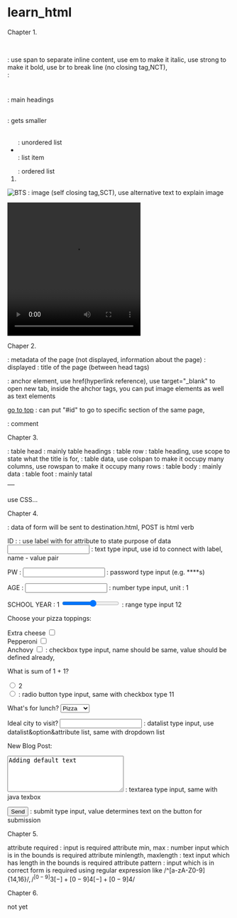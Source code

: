 # learn_html


Chapter 1.

<body> </body>

<p><span> </span> <em> </em> <strong> </strong> <br> </p> : use span to separate inline content, use em to make it italic, use strong to make it bold, use br to break line (no closing tag,NCT), 

<div id="intro"> </div> :

<h1> </h1> : main headings

<h2> </h2> : gets smaller

<h3> </h3>

<h4> </h4>

<h5> </h5>

<h6> </h6>

<ul> : unordered list
  <li> </li> : list item
</ul>

<ol> : ordered list
  <li> </li>
</ol>

<img src="BTS.jpg" alt="BTS" /> : image (self closing tag,SCT), use alternative text to explain image

<video src="BTS.mp4" width="300" height="300" controls> : use controls for basic video controler like play, pause, skip...
  Video not supported. : diplayed when video is not found
</video>


Chaper 2.

<!DOCTYPE html>

<html>
  <head> </head> : metadata of the page (not displayed, information about the page)
  <body> </body> : displayed
</html>

<title> </title> : title of the page (between head tags)

<a href="https://naver.com" target="_blank"> </a> : anchor element, use href(hyperlink reference), use target="_blank" to open new tab, inside the ahchor tags, you can put image elements as well as text elements

<p id="top"> </p>

<a href="#top">go to top</a> : can put "#id" to go to specific section of the same page, 

<!-- --> : comment


Chapter 3.

<table>
  <thead> : table head : mainly table headings
    <tr> : table row
      <th scope="column"> </th> : table heading, use scope to state what the title is for, 
      <td colspan="2" rowspan="2"> </td> : table data, use colspan to make it occupy many columns, use rowspan to make it occupy many rows
    </tr>
  </thead>
  <tbody> : table body : mainly data
  </tbody>
  <tfoot> : table foot : mainly tatal
  </tfoot>
</table>

use CSS...


Chapter 4.

<form action="destination.html" method="POST"> : data of form will be sent to destination.html, POST is html verb
  
  <label for="userid">ID : </label> : use label with for attribute to state purpose of data
  <input id="userid" name="userid" type="text"> : text type input, use id to connect with label, name - value pair
  
  <label for="userpswd">PW : </label>
  <input id="userpswd" name="userpswd" type="password"> : password type input (e.g. ****s)
  
  <label for="userage">AGE : </label>
  <input id="userage" name="userage" type="number" step="1"> : number type input, unit : 1
  
  <label for="useryear">SCHOOL YEAR : </label>
  <span>1</span>
  <input id="useryear" name="useryear" type="range" min="1" max="12" step="1"> : range type input
  <span>12</span><br>
  
  <p>Choose your pizza toppings:</p>
  <label for="cheese">Extra cheese</label>
  <input id="cheese" name="topping" type="checkbox" value="cheese">
  <br>
  <label for="pepperoni">Pepperoni</label>
  <input id="pepperoni" name="topping" type="checkbox" value="pepperoni">
  <br>
  <label for="anchovy">Anchovy</label>
  <input id="anchovy" name="topping" type="checkbox" value="anchovy"> : checkbox type input, name should be same, value should be defined already, 
  
  <form>
  <p>What is sum of 1 + 1?</p>
  <input type="radio" id="two" name="answer" value="2">
  <label for="two">2</label>
  <br>
  <input type="radio" id="eleven" name="answer" value="11"> : radio button type input, same with checkbox type
  <label for="eleven">11</label>
  
  <label for="lunch">What's for lunch?</label>
  <select id="lunch" name="lunch"> : dropdown list type input, use select&option, option should have pre-defined value
    <option value="pizza">Pizza</option>
    <option value="curry">Curry</option>
    <option value="salad">Salad</option>
    <option value="ramen">Ramen</option>
    <option value="tacos">Tacos</option>
  </select>
  
  <label for="city">Ideal city to visit?</label>
  <input type="text" list="cities" id="city" name="city"> : datalist type input, use datalist&option&attribute list, same with dropdown list

  <datalist id="cities">
    <option value="New York City"></option>
    <option value="Tokyo"></option>
    <option value="Barcelona"></option>
    <option value="Mexico City"></option>
    <option value="Melbourne"></option>
    <option value="Other"></option>  
  </datalist>
  
  <label for="blog">New Blog Post: </label>
  <br>
  <textarea id="blog" name="blog" rows="5" cols="30">Adding default text</textarea> : textarea type input, same with java texbox
  
  <input type="submit" value="Send"> : submit type input, value determines text on the button for submission
</form>


Chapter 5.

attribute required : input is required
attribute min, max : number input which is in the bounds is required
attribute minlength, maxlength : text input which has length in the bounds is required
attribute pattern : input which is in correct form is required using regular expression like /^[a-zA-Z0-9]{14,16}$/, /^[0-9]{3}[-]+[0-9]{4}[-]+[0-9]{4}$/


Chapter 6.

not yet
